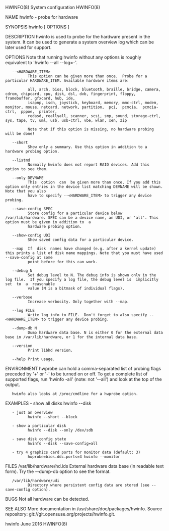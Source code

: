 HWINFO(8)                                                               System configuration                                                               HWINFO(8)

NAME
       hwinfo - probe for hardware

SYNOPSIS
       hwinfo [ OPTIONS ]

DESCRIPTION
       hwinfo is used to probe for the hardware present in the system. It can be used to generate a system overview log which can be later used for support.

OPTIONS
       Note that running hwinfo without any options is roughly equivalent to 'hwinfo --all --log=-'.

       --<HARDWARE_ITEM>
              This option can be given more than once.  Probe for a particular HARDWARE_ITEM. Available hardware items are:

              all, arch, bios, block, bluetooth, braille, bridge, camera, cdrom, chipcard, cpu, disk, dsl, dvb, fingerprint, floppy, framebuffer, gfxcard, hub, ide,
              isapnp, isdn, joystick, keyboard, memory, mmc-ctrl, modem, monitor, mouse, netcard, network, partition,  pci,  pcmcia,  pcmcia-ctrl,  pppoe,  printer,
              redasd, reallyall, scanner, scsi, smp, sound, storage-ctrl, sys, tape, tv, uml, usb, usb-ctrl, vbe, wlan, xen, zip

              Note that if this option is missing, no hardware probing will be done!

       --short
              Show only a summary. Use this option in addition to a hardware probing option.

       --listmd
              Normally hwinfo does not report RAID devices. Add this option to see them.

       --only DEVNAME
              This  option  can  be given more than once. If you add this option only entries in the device list matching DEVNAME will be shown.  Note that you also
              have to specify --<HARDWARE_ITEM> to trigger any device probing.

       --save-config SPEC
              Store config for a particular device below /var/lib/hardware. SPEC can be a device name, an UDI, or 'all'. This option must be given in addition to  a
              hardware probing option.

       --show-config UDI
              Show saved config data for a particular device.

       --map  If  disk  names have changed (e.g. after a kernel update) this prints a list of disk name mappings. Note that you must have used --save-config at some
              point before for this can work.

       --debug N
              Set debug level to N. The debug info is shown only in the log file.  If you specify a log file, the debug level is  implicitly  set  to  a  reasonable
              value (N is a bitmask of individual flags).

       --verbose
              Increase verbosity. Only together with --map.

       --log FILE
              Write log info to FILE.  Don't forget to also specify --<HARDWARE_ITEM> to trigger any device probing.

       --dump-db N
              Dump hardware data base. N is either 0 for the external data base in /var/lib/hardware, or 1 for the internal data base.

       --version
              Print libhd version.

       --help Print usage.

ENVIRONMENT
       hwprobe  can  hold  a  comma-separated  list  of  probing flags preceded by '+' or '-' to be turned on or off. To get a complete list of supported flags, run
       'hwinfo -all' (note: not '--all') and look at the top of the output.

       hwinfo also looks at /proc/cmdline for a hwprobe option.

EXAMPLES
       - show all disks
              hwinfo --disk

       - just an overview
              hwinfo --short --block

       - show a particular disk
              hwinfo --disk --only /dev/sdb

       - save disk config state
              hwinfo --disk --save-config=all

       - try 4 graphics card ports for monitor data (default: 3)
              hwprobe=bios.ddc.ports=4 hwinfo --monitor

FILES
       /var/lib/hardware/hd.ids
              External hardware data base (in readable text form). Try the --dump-db option to see the format.

       /var/lib/hardware/udi
              Directory where persistent config data are stored (see --save-config option).

BUGS
       Not all hardware can be detected.

SEE ALSO
       More documentation in /usr/share/doc/packages/hwinfo.
       Source repository: git://git.opensuse.org/projects/hwinfo.git.

hwinfo                                                                        June 2016                                                                    HWINFO(8)

